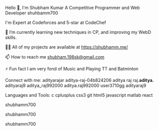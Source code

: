Hello 👋, I'm Shubham Kumar
A Competitive Programmer and Web Developer
shuhbamm700

I'm Expert at Codeforces and 5-star at CodeChef

🌱 I’m currently learning new techniques in CP, and improving my WebD skills.

👨‍💻 All of my projects are available at https://shubhamm.me/

📫 How to reach me shubham.198sk@gmail.com

⚡ Fun fact I am very fond of Music and Playing TT and Batminton

Connect with me:
adityarajar aditya-raj-04b824206 aditya raj raj.__aditya.__ adityaraj9 aditya_raj992000 aditya.raj992000 user3710gg adityaraj9

Languages and Tools:
c cplusplus css3 git html5 javascript matlab react

shubhamm700

shubhamm700

shubhamm700
